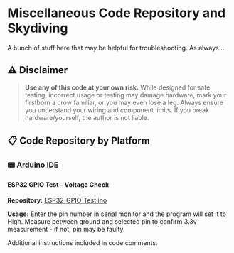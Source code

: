 # Miscellaneous Code Repository and Skydiving

A bunch of stuff here that may be helpful for troubleshooting.
As always...

## ⚠️ Disclaimer
> **Use any of this code at your own risk.** While designed for safe testing, incorrect usage or testing may damage hardware, mark your firstborn a crow familiar, or you may even lose a leg. Always ensure you understand your wiring and component limits. If you break hardware/yourself, the author is not liable.



## 📋 Code Repository by Platform

### 📟 Arduino IDE

#### ESP32 GPIO Test - Voltage Check
**Repository:** [ESP32_GPIO_Test.ino](https://github.com/DisasterofPuppets/Miscellaneous-Code/blob/main/ESP32_GPIO_Test.ino)

**Usage:** Enter the pin number in serial monitor and the program will set it to High. Measure between ground and selected pin to confirm 3.3v measurement - if not, pin may be faulty.

Additional instructions included in code comments.
